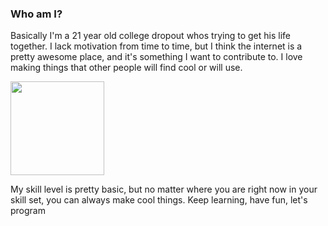 ### Who am I?
Basically I'm a 21 year old college dropout whos trying to get his life together. I lack motivation from time to time, but I think the internet is a pretty awesome place, and it's something I want to contribute to. I love making things that other people will find cool or will use.

<img src='https://external-content.duckduckgo.com/iu/?u=https%3A%2F%2Fwww.anime-planet.com%2Fimages%2Fcharacters%2Fsagiri-izumi-77960.jpg&f=1&nofb=1' height='150px' width='auto' /> 

My skill level is pretty basic, but no matter where you are right now in your skill set, you can always make cool things. Keep learning, have fun, let's program

